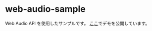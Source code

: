 # web-audio-sample
Web Audio API を使用したサンプルです。
[ここ](https://ymgd-a.github.io/web-audio-sample/)でデモを公開しています。